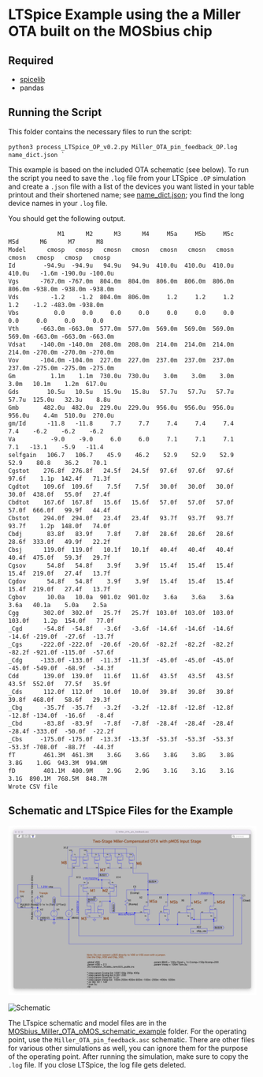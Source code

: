 # LTSpice Example using the a Miller OTA built on the MOSbius chip

## Required
* [spicelib](https://pypi.org/project/spicelib/) 
* pandas

## Running the Script

This folder contains the necessary files to run the script:
```
python3 process_LTSpice_OP_v0.2.py Miller_OTA_pin_feedback_OP.log
name_dict.json `
```

This example is based on the included OTA schematic (see below). To run
the script you need to save the `.log` file from your LTSpice `.OP` simulation
and create a `.json` file with a list of the devices you want listed in
your table printout and their shortened name; see
[name_dict.json](./name_dict.json); you find the long device names in
your `.log` file. 

You should get the following output. 

```
              M1      M2      M3      M4     M5a     M5b     M5c     M5d      M6      M7      M8
Model      cmosp   cmosp   cmosn   cmosn   cmosn   cmosn   cmosn   cmosn   cmosp   cmosp   cmosp
Id        -94.9u  -94.9u   94.9u   94.9u  410.0u  410.0u  410.0u  410.0u   -1.6m -190.0u -100.0u
Vgs      -767.0m -767.0m  804.0m  804.0m  806.0m  806.0m  806.0m  806.0m -938.0m -938.0m -938.0m
Vds         -1.2    -1.2  804.0m  806.0m     1.2     1.2     1.2     1.2    -1.2 -483.0m -938.0m
Vbs          0.0     0.0     0.0     0.0     0.0     0.0     0.0     0.0     0.0     0.0     0.0
Vth      -663.0m -663.0m  577.0m  577.0m  569.0m  569.0m  569.0m  569.0m -663.0m -663.0m -663.0m
Vdsat    -140.0m -140.0m  208.0m  208.0m  214.0m  214.0m  214.0m  214.0m -270.0m -270.0m -270.0m
Vov      -104.0m -104.0m  227.0m  227.0m  237.0m  237.0m  237.0m  237.0m -275.0m -275.0m -275.0m
Gm          1.1m    1.1m  730.0u  730.0u    3.0m    3.0m    3.0m    3.0m   10.1m    1.2m  617.0u
Gds        10.5u   10.5u   15.9u   15.8u   57.7u   57.7u   57.7u   57.7u  125.0u   32.3u    8.8u
Gmb       482.0u  482.0u  229.0u  229.0u  956.0u  956.0u  956.0u  956.0u    4.4m  510.0u  270.0u
gm/Id      -11.8   -11.8     7.7     7.7     7.4     7.4     7.4     7.4    -6.2    -6.2    -6.2
Va          -9.0    -9.0     6.0     6.0     7.1     7.1     7.1     7.1   -13.1    -5.9   -11.4
selfgain   106.7   106.7    45.9    46.2    52.9    52.9    52.9    52.9    80.8    36.2    70.1
Cgstot    276.8f  276.8f   24.5f   24.5f   97.6f   97.6f   97.6f   97.6f    1.1p  142.4f   71.3f
Cgdtot    109.6f  109.6f    7.5f    7.5f   30.0f   30.0f   30.0f   30.0f  438.0f   55.0f   27.4f
Cbdtot    167.6f  167.8f   15.6f   15.6f   57.0f   57.0f   57.0f   57.0f  666.0f   99.9f   44.4f
Cbstot    294.0f  294.0f   23.4f   23.4f   93.7f   93.7f   93.7f   93.7f    1.2p  148.0f   74.0f
Cbdj       83.8f   83.9f    7.8f    7.8f   28.6f   28.6f   28.6f   28.6f  333.0f   49.9f   22.2f
Cbsj      119.0f  119.0f   10.1f   10.1f   40.4f   40.4f   40.4f   40.4f  475.0f   59.3f   29.7f
Cgsov      54.8f   54.8f    3.9f    3.9f   15.4f   15.4f   15.4f   15.4f  219.0f   27.4f   13.7f
Cgdov      54.8f   54.8f    3.9f    3.9f   15.4f   15.4f   15.4f   15.4f  219.0f   27.4f   13.7f
Cgbov      10.0a   10.0a  901.0z  901.0z    3.6a    3.6a    3.6a    3.6a   40.1a    5.0a    2.5a
Cgg       302.0f  302.0f   25.7f   25.7f  103.0f  103.0f  103.0f  103.0f    1.2p  154.0f   77.0f
_Cgd      -54.8f  -54.8f   -3.6f   -3.6f  -14.6f  -14.6f  -14.6f  -14.6f -219.0f  -27.6f  -13.7f
_Cgs     -222.0f -222.0f  -20.6f  -20.6f  -82.2f  -82.2f  -82.2f  -82.2f -921.0f -115.0f  -57.6f
_Cdg     -133.0f -133.0f  -11.3f  -11.3f  -45.0f  -45.0f  -45.0f  -45.0f -549.0f  -68.9f  -34.3f
Cdd       139.0f  139.0f   11.6f   11.6f   43.5f   43.5f   43.5f   43.5f  552.0f   77.5f   35.9f
_Cds      112.0f  112.0f   10.0f   10.0f   39.8f   39.8f   39.8f   39.8f  468.0f   58.6f   29.3f
_Cbg      -35.7f  -35.7f   -3.2f   -3.2f  -12.8f  -12.8f  -12.8f  -12.8f -134.0f  -16.6f   -8.4f
_Cbd      -83.8f  -83.9f   -7.8f   -7.8f  -28.4f  -28.4f  -28.4f  -28.4f -333.0f  -50.0f  -22.2f
_Cbs     -175.0f -175.0f  -13.3f  -13.3f  -53.3f  -53.3f  -53.3f  -53.3f -708.0f  -88.7f  -44.3f
fT        461.3M  461.3M    3.6G    3.6G    3.8G    3.8G    3.8G    3.8G    1.0G  943.3M  994.9M
fD        401.1M  400.9M    2.9G    2.9G    3.1G    3.1G    3.1G    3.1G  890.1M  768.5M  848.7M
Wrote CSV file
```

## Schematic and LTSpice Files for the Example

![Schematic](./MOSbius_Miller_OTA_pMOS_schematic_example/operating_point/Miller_OTA_pin_feedback_OP.png)

![Schematic](./MOSbius_Miller_OTA_pMOS_schematic_example/Miller_OTA_pin_feedback_OP.png) 

The LTspice schematic and model files are in the
[MOSbius_Miller_OTA_pMOS_schematic_example](./MOSbius_Miller_OTA_pMOS_schematic_example)
folder. For the operating point, use the `Miller_OTA_pin_feedback.asc`
schematic. There are other files for various other simulations as well,
you can ignore them for the purpose of the operating point. After
running the simulation, make sure to copy the `.log` file. If you close
LTSpice, the log file gets deleted. 

